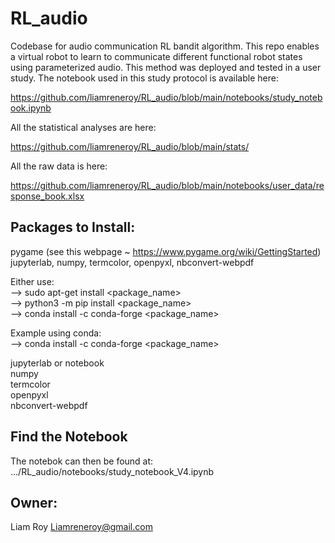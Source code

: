 # RL_audio
Codebase for audio communication RL bandit algorithm. This repo enables a virtual robot to learn to communicate different functional robot states using parameterized audio. This method was deployed and tested in a user study. The notebook used in this study protocol is available here:

https://github.com/liamreneroy/RL_audio/blob/main/notebooks/study_notebook.ipynb

All the statistical analyses are here:

https://github.com/liamreneroy/RL_audio/blob/main/stats/

All the raw data is here:

https://github.com/liamreneroy/RL_audio/blob/main/notebooks/user_data/response_book.xlsx


## Packages to Install:
pygame   (see this webpage ~ https://www.pygame.org/wiki/GettingStarted)  
jupyterlab, numpy, termcolor, openpyxl, nbconvert-webpdf  


Either use:    
--> sudo apt-get install <package_name>  
--> python3 -m pip install <package_name>  
--> conda install -c conda-forge <package_name>  


Example using conda:  
--> conda install -c conda-forge <package_name>  

jupyterlab or notebook  
numpy  
termcolor  
openpyxl  
nbconvert-webpdf              



## Find the Notebook
The notebok can then be found at:  
.../RL_audio/notebooks/study_notebook_V4.ipynb  


## Owner: 
Liam Roy
Liamreneroy@gmail.com